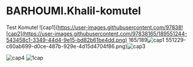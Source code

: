 # BARHOUMI.Khalil-komutel
Test Komutel
![cap1](https://user-images.githubusercontent.com/97838![cap2](https://user-images.githubusercontent.com/97838165/189551244-543458c1-3349-44d4-9e15-bd82b61be4dd.png)
165/189![cap1](https://user-images.githubusercontent.com/97838165/189551242-6022b186-e941-4a09-ad08-2ceba722dec3.png)
551229-c60ab699-d0ce-487b-929e-4d15d4704f86.png)![cap3](https://user-images.githubusercontent.com/97838165/189551248-b582af89-790d-4b98-a4fd-a95ac4d158f9.png)

![cap4](https://user-images.githubusercontent.com/97838165/189551238-c6c8eba8-4078-4f46-a6f7-6e5005a62acf.png)
![1cap](https://user-images.githubusercontent.com/97838165/189551254-42a1fb9a-1caf-491a-9375-f76a606a9f5a.png)

